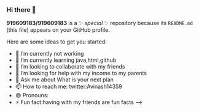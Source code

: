 ### Hi there 👋


**919609183/919609183** is a ✨ _special_ ✨ repository because its `README.md` (this file) appears on your GitHub profile.

Here are some ideas to get you started:

- 🔭 I’m currently not working 
- 🌱 I’m currently learning java,html,github
- 👯 I’m looking to collaborate with my friends
- 🤔 I’m looking for help with my income to my parents
- 💬 Ask me about What is your next plan
- 📫 How to reach me: twitter:Avinash14359
- 😄 Pronouns:
- ⚡ Fun fact:having with my friends are fun facts
-->
